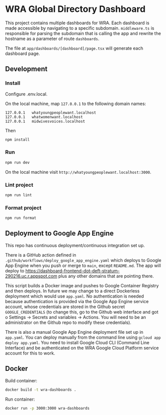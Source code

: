 # WRA Global Directory Dashboard

This project contains multiple dashboards for WRA. Each dashboard is made accessible by navigating to a specific
subdomain. `middleware.ts` is responsible for parsing the subdomain that is calling the app and rewrite the hostname
as a parameter of route `dashboards`.

The file at `app/dashboards/[dashboard]/page.tsx` will generate each dashboard page.

## Development

### Install

Configure .env.local.

On the local machine, map `127.0.0.1` to the following domain names:

```text
127.0.0.1   whatyoungpeoplewant.localhost
127.0.0.1   whatwomenwant.localhost
127.0.0.1   midwivesvoices.localhost
```

Then

```bash
npm install
```

### Run

```bash
npm run dev
```

On the local machine visit `http://whatyoungpeoplewant.localhost:3000`.

### Lint project

```bash
npm run lint
```

### Format project

```bash
npm run format
```

## Deployment to Google App Engine

This repo has continuous deployment/continuous integration set up.

There is a GitHub action defined in `.github/workflows/deploy_google_app_engine.yaml` which deploys to Google App Engine
when you push or merge to `main`, except `README.md`. The app will deploy
to https://dashboard-frontend-dot-deft-stratum-290216.uc.r.appspot.com plus any other domains that are pointing there.

This script builds a Docker image and pushes to Google Container Registry and then deploys. In future we may change to a
direct Dockerless deployment which would use `app.yaml`. No authentication is needed because authentication is provided
via the Google App Engine service account, whose credentials are stored in the Github secret `GOOGLE_CREDENTIALS` (to
change this, go to the Github web interface and got o Settings -> Secrets and variables -> Actions. You will need to be
an administrator on the Github repo to modify these credentials).

There is also a manual Google App Engine deployment file set up in `app.yaml`. You can deploy manually from the command
line using `gcloud app deploy app.yaml`. You need to install Google Cloud CLI (Command Line Interface) and be
authenticated on the WRA Google Cloud Platform service account for this to work.

## Docker

Build container:

```bash
docker build -t wra-dashboards .
```

Run container:

```bash
docker run -p 3000:3000 wra-dashboards
```
